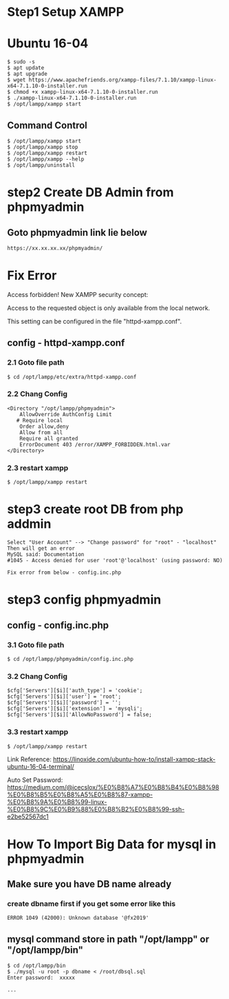 # Step1 Setup XAMPP
# Ubuntu 16-04
```Unix
$ sudo -s
$ apt update
$ apt upgrade
$ wget https://www.apachefriends.org/xampp-files/7.1.10/xampp-linux-x64-7.1.10-0-installer.run
$ chmod +x xampp-linux-x64-7.1.10-0-installer.run
$ ./xampp-linux-x64-7.1.10-0-installer.run
$ /opt/lampp/xampp start
```
## Command Control
```Unix
$ /opt/lampp/xampp start
$ /opt/lampp/xampp stop
$ /opt/lampp/xampp restart
$ /opt/lampp/xampp --help
$ /opt/lampp/uninstall
```

# step2 Create DB Admin from phpmyadmin
## Goto phpmyadmin link lie below 
```Unix
https://xx.xx.xx.xx/phpmyadmin/
```
# Fix Error
Access forbidden!
New XAMPP security concept:

Access to the requested object is only available from the local network.

This setting can be configured in the file "httpd-xampp.conf".

## config - httpd-xampp.conf
### 2.1 Goto file path
```Unix
$ cd /opt/lampp/etc/extra/httpd-xampp.conf
```
### 2.2 Chang Config
```Unix
<Directory "/opt/lampp/phpmyadmin">
    AllowOverride AuthConfig Limit
   # Require local
    Order allow,deny
    Allow from all
    Require all granted
    ErrorDocument 403 /error/XAMPP_FORBIDDEN.html.var
</Directory>
```
### 2.3 restart xampp
```Unix
$ /opt/lampp/xampp restart
```
# step3 create root DB from php addmin
```Unix
Select "User Account" --> "Change password" for "root" - "localhost"
Then will get an error
MySQL said: Documentation
#1045 - Access denied for user 'root'@'localhost' (using password: NO)
 
Fix error from below - config.inc.php
```

# step3 config phpmyadmin
## config -  config.inc.php
### 3.1 Goto file path
```Unix
$ cd /opt/lampp/phpmyadmin/config.inc.php
```

### 3.2 Chang Config
```Unix
$cfg['Servers'][$i]['auth_type'] = 'cookie';
$cfg['Servers'][$i]['user'] = 'root';
$cfg['Servers'][$i]['password'] = '';
$cfg['Servers'][$i]['extension'] = 'mysqli';
$cfg['Servers'][$i]['AllowNoPassword'] = false;
```
### 3.3 restart xampp
```Unix
$ /opt/lampp/xampp restart
```

Link Reference: https://linoxide.com/ubuntu-how-to/install-xampp-stack-ubuntu-16-04-terminal/

Auto Set Password:  
https://medium.com/@icecslox/%E0%B8%A7%E0%B8%B4%E0%B8%98%E0%B8%B5%E0%B8%A5%E0%B8%87-xampp-%E0%B8%9A%E0%B8%99-linux-%E0%B8%9C%E0%B9%88%E0%B8%B2%E0%B8%99-ssh-e2be52567dc1

# How To Import Big Data for mysql in phpmyadmin

## Make sure you have DB name already
### create dbname first if you get some error like this
```Unix
ERROR 1049 (42000): Unknown database '@fx2019'
```

## mysql command store in path "/opt/lampp" or "/opt/lampp/bin"

```Unix
$ cd /opt/lampp/bin
$ ./mysql -u root -p dbname < /root/dbsql.sql
Enter password:  xxxxx

...
```
